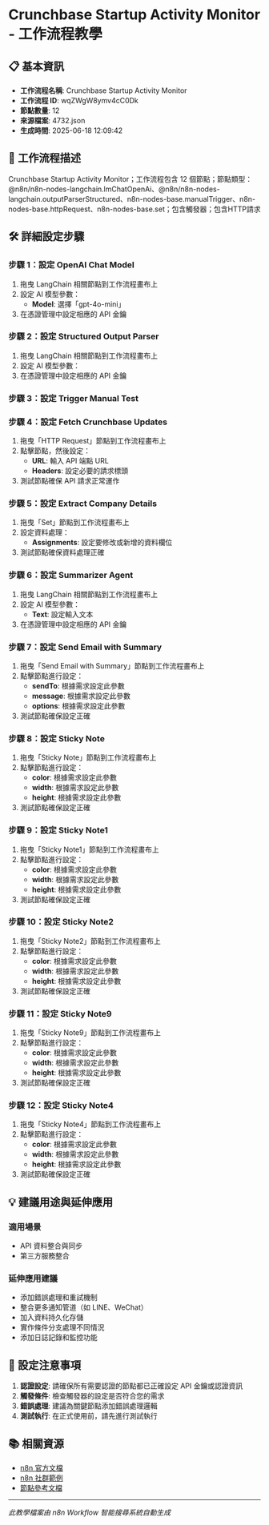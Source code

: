 # Crunchbase Startup Activity Monitor - 工作流程教學

## 📋 基本資訊

- **工作流程名稱**: Crunchbase Startup Activity Monitor
- **工作流程 ID**: wqZWgW8ymv4cC0Dk
- **節點數量**: 12
- **來源檔案**: 4732.json
- **生成時間**: 2025-06-18 12:09:42

## 📖 工作流程描述

Crunchbase Startup Activity Monitor；工作流程包含 12 個節點；節點類型：@n8n/n8n-nodes-langchain.lmChatOpenAi、@n8n/n8n-nodes-langchain.outputParserStructured、n8n-nodes-base.manualTrigger、n8n-nodes-base.httpRequest、n8n-nodes-base.set；包含觸發器；包含HTTP請求

## 🛠️ 詳細設定步驟

### 步驟 1：設定 OpenAI Chat Model
1. 拖曳 LangChain 相關節點到工作流程畫布上
2. 設定 AI 模型參數：
   - **Model**: 選擇「gpt-4o-mini」
3. 在憑證管理中設定相應的 API 金鑰

### 步驟 2：設定 Structured Output Parser
1. 拖曳 LangChain 相關節點到工作流程畫布上
2. 設定 AI 模型參數：
3. 在憑證管理中設定相應的 API 金鑰

### 步驟 3：設定 Trigger Manual Test

### 步驟 4：設定 Fetch Crunchbase Updates
1. 拖曳「HTTP Request」節點到工作流程畫布上
2. 點擊節點，然後設定：
   - **URL**: 輸入 API 端點 URL
   - **Headers**: 設定必要的請求標頭
3. 測試節點確保 API 請求正常運作

### 步驟 5：設定 Extract Company Details
1. 拖曳「Set」節點到工作流程畫布上
2. 設定資料處理：
   - **Assignments**: 設定要修改或新增的資料欄位
3. 測試節點確保資料處理正確

### 步驟 6：設定 Summarizer Agent
1. 拖曳 LangChain 相關節點到工作流程畫布上
2. 設定 AI 模型參數：
   - **Text**: 設定輸入文本
3. 在憑證管理中設定相應的 API 金鑰

### 步驟 7：設定 Send Email with Summary
1. 拖曳「Send Email with Summary」節點到工作流程畫布上
2. 點擊節點進行設定：
   - **sendTo**: 根據需求設定此參數
   - **message**: 根據需求設定此參數
   - **options**: 根據需求設定此參數
3. 測試節點確保設定正確

### 步驟 8：設定 Sticky Note
1. 拖曳「Sticky Note」節點到工作流程畫布上
2. 點擊節點進行設定：
   - **color**: 根據需求設定此參數
   - **width**: 根據需求設定此參數
   - **height**: 根據需求設定此參數
3. 測試節點確保設定正確

### 步驟 9：設定 Sticky Note1
1. 拖曳「Sticky Note1」節點到工作流程畫布上
2. 點擊節點進行設定：
   - **color**: 根據需求設定此參數
   - **width**: 根據需求設定此參數
   - **height**: 根據需求設定此參數
3. 測試節點確保設定正確

### 步驟 10：設定 Sticky Note2
1. 拖曳「Sticky Note2」節點到工作流程畫布上
2. 點擊節點進行設定：
   - **color**: 根據需求設定此參數
   - **width**: 根據需求設定此參數
   - **height**: 根據需求設定此參數
3. 測試節點確保設定正確

### 步驟 11：設定 Sticky Note9
1. 拖曳「Sticky Note9」節點到工作流程畫布上
2. 點擊節點進行設定：
   - **color**: 根據需求設定此參數
   - **width**: 根據需求設定此參數
   - **height**: 根據需求設定此參數
3. 測試節點確保設定正確

### 步驟 12：設定 Sticky Note4
1. 拖曳「Sticky Note4」節點到工作流程畫布上
2. 點擊節點進行設定：
   - **color**: 根據需求設定此參數
   - **width**: 根據需求設定此參數
   - **height**: 根據需求設定此參數
3. 測試節點確保設定正確


## 💡 建議用途與延伸應用

### 適用場景
- API 資料整合與同步
- 第三方服務整合

### 延伸應用建議
- 添加錯誤處理和重試機制
- 整合更多通知管道（如 LINE、WeChat）
- 加入資料持久化存儲
- 實作條件分支處理不同情況
- 添加日誌記錄和監控功能

## 🔧 設定注意事項

1. **認證設定**: 請確保所有需要認證的節點都已正確設定 API 金鑰或認證資訊
2. **觸發條件**: 檢查觸發器的設定是否符合您的需求
3. **錯誤處理**: 建議為關鍵節點添加錯誤處理邏輯
4. **測試執行**: 在正式使用前，請先進行測試執行

## 📚 相關資源

- [n8n 官方文檔](https://docs.n8n.io/)
- [n8n 社群範例](https://n8n.io/workflows/)
- [節點參考文檔](https://docs.n8n.io/integrations/)

---
*此教學檔案由 n8n Workflow 智能搜尋系統自動生成*
